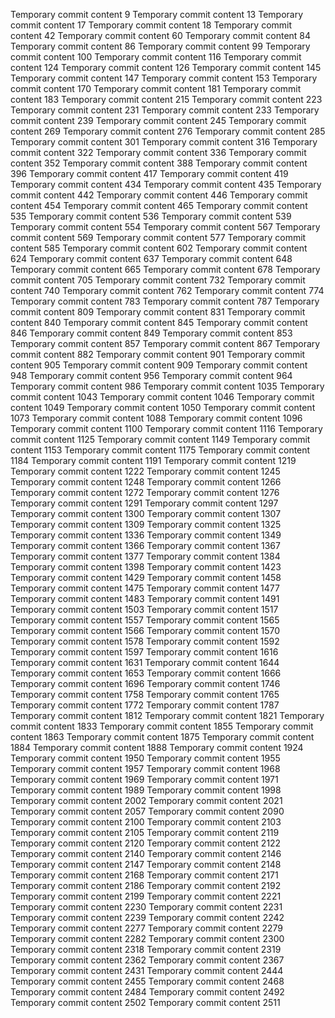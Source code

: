 Temporary commit content 9
Temporary commit content 13
Temporary commit content 17
Temporary commit content 18
Temporary commit content 42
Temporary commit content 60
Temporary commit content 84
Temporary commit content 86
Temporary commit content 99
Temporary commit content 100
Temporary commit content 116
Temporary commit content 124
Temporary commit content 126
Temporary commit content 145
Temporary commit content 147
Temporary commit content 153
Temporary commit content 170
Temporary commit content 181
Temporary commit content 183
Temporary commit content 215
Temporary commit content 223
Temporary commit content 231
Temporary commit content 233
Temporary commit content 239
Temporary commit content 245
Temporary commit content 269
Temporary commit content 276
Temporary commit content 285
Temporary commit content 301
Temporary commit content 316
Temporary commit content 322
Temporary commit content 336
Temporary commit content 352
Temporary commit content 388
Temporary commit content 396
Temporary commit content 417
Temporary commit content 419
Temporary commit content 434
Temporary commit content 435
Temporary commit content 442
Temporary commit content 446
Temporary commit content 454
Temporary commit content 465
Temporary commit content 535
Temporary commit content 536
Temporary commit content 539
Temporary commit content 554
Temporary commit content 567
Temporary commit content 569
Temporary commit content 577
Temporary commit content 585
Temporary commit content 602
Temporary commit content 624
Temporary commit content 637
Temporary commit content 648
Temporary commit content 665
Temporary commit content 678
Temporary commit content 705
Temporary commit content 732
Temporary commit content 740
Temporary commit content 762
Temporary commit content 774
Temporary commit content 783
Temporary commit content 787
Temporary commit content 809
Temporary commit content 831
Temporary commit content 840
Temporary commit content 845
Temporary commit content 846
Temporary commit content 849
Temporary commit content 853
Temporary commit content 857
Temporary commit content 867
Temporary commit content 882
Temporary commit content 901
Temporary commit content 905
Temporary commit content 909
Temporary commit content 948
Temporary commit content 956
Temporary commit content 964
Temporary commit content 986
Temporary commit content 1035
Temporary commit content 1043
Temporary commit content 1046
Temporary commit content 1049
Temporary commit content 1050
Temporary commit content 1073
Temporary commit content 1088
Temporary commit content 1096
Temporary commit content 1100
Temporary commit content 1116
Temporary commit content 1125
Temporary commit content 1149
Temporary commit content 1153
Temporary commit content 1175
Temporary commit content 1184
Temporary commit content 1191
Temporary commit content 1219
Temporary commit content 1222
Temporary commit content 1245
Temporary commit content 1248
Temporary commit content 1266
Temporary commit content 1272
Temporary commit content 1276
Temporary commit content 1291
Temporary commit content 1297
Temporary commit content 1300
Temporary commit content 1307
Temporary commit content 1309
Temporary commit content 1325
Temporary commit content 1336
Temporary commit content 1349
Temporary commit content 1366
Temporary commit content 1367
Temporary commit content 1377
Temporary commit content 1384
Temporary commit content 1398
Temporary commit content 1423
Temporary commit content 1429
Temporary commit content 1458
Temporary commit content 1475
Temporary commit content 1477
Temporary commit content 1483
Temporary commit content 1491
Temporary commit content 1503
Temporary commit content 1517
Temporary commit content 1557
Temporary commit content 1565
Temporary commit content 1566
Temporary commit content 1570
Temporary commit content 1578
Temporary commit content 1592
Temporary commit content 1597
Temporary commit content 1616
Temporary commit content 1631
Temporary commit content 1644
Temporary commit content 1653
Temporary commit content 1666
Temporary commit content 1696
Temporary commit content 1746
Temporary commit content 1758
Temporary commit content 1765
Temporary commit content 1772
Temporary commit content 1787
Temporary commit content 1812
Temporary commit content 1821
Temporary commit content 1833
Temporary commit content 1855
Temporary commit content 1863
Temporary commit content 1875
Temporary commit content 1884
Temporary commit content 1888
Temporary commit content 1924
Temporary commit content 1950
Temporary commit content 1955
Temporary commit content 1957
Temporary commit content 1968
Temporary commit content 1969
Temporary commit content 1971
Temporary commit content 1989
Temporary commit content 1998
Temporary commit content 2002
Temporary commit content 2021
Temporary commit content 2057
Temporary commit content 2090
Temporary commit content 2100
Temporary commit content 2103
Temporary commit content 2105
Temporary commit content 2119
Temporary commit content 2120
Temporary commit content 2122
Temporary commit content 2140
Temporary commit content 2146
Temporary commit content 2147
Temporary commit content 2148
Temporary commit content 2168
Temporary commit content 2171
Temporary commit content 2186
Temporary commit content 2192
Temporary commit content 2199
Temporary commit content 2221
Temporary commit content 2230
Temporary commit content 2231
Temporary commit content 2239
Temporary commit content 2242
Temporary commit content 2277
Temporary commit content 2279
Temporary commit content 2282
Temporary commit content 2300
Temporary commit content 2318
Temporary commit content 2319
Temporary commit content 2362
Temporary commit content 2367
Temporary commit content 2431
Temporary commit content 2444
Temporary commit content 2455
Temporary commit content 2468
Temporary commit content 2484
Temporary commit content 2492
Temporary commit content 2502
Temporary commit content 2511
